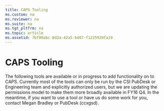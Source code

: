 ```yaml
---
title: CAPS Tooling
ms.custom: na
ms.reviewer: na
ms.suite: na
ms.tgt_pltfrm: na
ms.topic: article
ms.assetid: 7bf00abc-8d2a-42a5-b407-f1225929fa19
---
```

# CAPS Tooling


The following tools are available or in progress to add functionality on to CAPS. Currently most of the tools can only be run by the CSI PubDesk or Engineering team and explicitly authorized users, but we are updating the permissions model to make them more broadly available in FY16 Q4. In the meantime, if you want to use a tool or have us do some work for you, contact Megan Bradley or PubDesk (ccxgsd).

